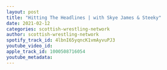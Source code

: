 ```yaml
---
layout: post
title: "Hitting The Headlines | with Skye James & Steeky"
date: 2021-02-12
categories: scottish-wrestling-network
author: scottish-wrestling-network
spotify_track_id: 4lbnI65yqncK1vmAyvuPJ3
youtube_video_id: 
apple_track_id: 1000508716054
youtube_metadata: 
---
```

